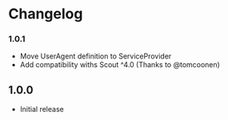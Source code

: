# Changelog

### 1.0.1

* Move UserAgent definition to ServiceProvider
* Add compatibility withs Scout ^4.0 (Thanks to @tomcoonen)

## 1.0.0

* Initial release
